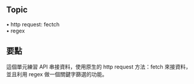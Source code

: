 ## Topic ##
• http request: fectch  
• regex  

## 要點 ##
這個單元練習 API 串接資料，使用原生的 http request 方法：fetch 來接資料，並且利用 regex 做一個關鍵字篩選的功能。
